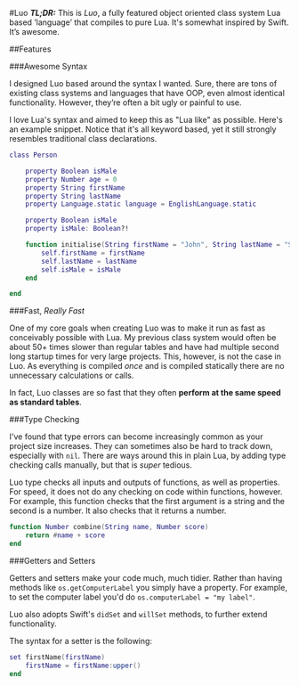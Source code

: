 #Luo
***TL;DR:*** This is _Luo_, a fully featured object oriented class system Lua based ’language’ that compiles to pure Lua. It's somewhat inspired by Swift. It’s awesome.

##Features

###Awesome Syntax

I designed Luo based around the syntax I wanted. Sure, there are tons of existing class systems and languages that have OOP, even almost identical functionality. However, they’re often a bit ugly or painful to use.

I love Lua's syntax and aimed to keep this as "Lua like" as possible. Here's an example snippet. Notice that it's all keyword based, yet it still strongly resembles traditional class declarations.

```lua
class Person

	property Boolean isMale
	property Number age = 0
	property String firstName
	property String lastName
	property Language.static language = EnglishLanguage.static

	property Boolean isMale
	property isMale: Boolean?!

	function initialise(String firstName = "John", String lastName = "Smith", Boolean isMale = true)
		self.firstName = firstName
		self.lastName = lastName
		self.isMale = isMale
	end

end
```

###Fast, _Really Fast_

One of my core goals when creating Luo was to make it run as fast as conceivably possible with Lua. My previous class system would often be about 50+ times slower than regular tables and have had multiple second long startup times for very large projects. This, however, is not the case in Luo. As everything is compiled _once_ and is compiled statically there are no unnecessary calculations or calls.

In fact, Luo classes are so fast that they often **perform at the same speed as standard tables**.

###Type Checking

I've found that type errors can become increasingly common as your project size increases. They can sometimes also be hard to track down, especially with `nil`. There are ways around this in plain Lua, by adding type checking calls manually, but that is _super_ tedious.

Luo type checks all inputs and outputs of functions, as well as properties. For speed, it does not do any checking on code within functions, however. For example, this function checks that the first argument is a string and the second is a number. It also checks that it returns a number.

```lua
function Number combine(String name, Number score)
	return #name + score
end
```

###Getters and Setters

Getters and setters make your code much, much tidier. Rather than having methods like `os.getComputerLabel` you simply have a property. For example, to set the computer label you'd do `os.computerLabel = "my label"`.

Luo also adopts Swift's `didSet` and `willSet` methods, to further extend functionality.

The syntax for a setter is the following:
```lua
set firstName(firstName)
	firstName = firstName:upper()
end
```